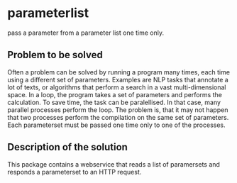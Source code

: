 # parameterlist
pass a parameter from a parameter list one time only.

## Problem to be solved

Often a problem can be solved by running a program many times, each
time using a different set of parameters. Examples are NLP tasks that
annotate a lot of texts, or algorithms that perform a search in a vast
multi-dimensional space. In a loop, the program takes a set of
parameters and performs the calculation. To save time, the task can be
paralellised. In that case, many parallel processes perform the
loop. The problem is, that it may not happen that two processes
perform the compilation on the same set of parameters. Each
parameterset must be passed one time only to one of the processes.

## Description of the solution

This package contains a webservice that reads a list of paramersets
and responds a parameterset to an HTTP request. 

